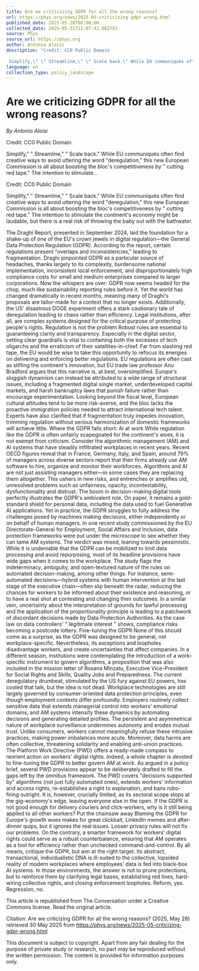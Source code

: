 ```yaml
---
title: Are we criticizing GDPR for all the wrong reasons?
url: https://phys.org/news/2025-05-criticizing-gdpr-wrong.html
published_date: 2025-05-28T00:00:00
collected_date: 2025-05-31T11:07:42.062781
source: Phys
source_url: https://phys.org
author: Antonio Aloisi
description: "Credit: CC0 Public Domain
 
 Simplify,\" \" Streamline,\" \" Scale back.\" While EU communiqués often find creative ways to avoid uttering the word \"deregulation,\" this new European Commission is all about boosting the bloc's competitiveness by \" cutting red tape.\" The intention to stimulate..."
language: en
collection_type: policy_landscape
---
```


# Are we criticizing GDPR for all the wrong reasons?

*By Antonio Aloisi*

Credit: CC0 Public Domain
 
 Simplify," " Streamline," " Scale back." While EU communiqués often find creative ways to avoid uttering the word "deregulation," this new European Commission is all about boosting the bloc's competitiveness by " cutting red tape." The intention to stimulate...

Credit: CC0 Public Domain
 
 Simplify," " Streamline," " Scale back." While EU communiqués often find creative ways to avoid uttering the word "deregulation," this new European Commission is all about boosting the bloc's competitiveness by " cutting red tape." The intention to stimulate the continent's economy might be laudable, but there is a real risk of throwing the baby out with the bathwater. 
 
 The Draghi Report, presented in September 2024, laid the foundation for a shake-up of one of the EU's crown jewels in digital regulation—the General Data Protection Regulation (GDPR). According to the report, certain regulations present "overlaps and inconsistencies," leading to fragmentation. 
 Draghi pinpointed GDPR as a particular source of headaches, thanks largely to its complexity, burdensome national implementation, inconsistent local enforcement, and disproportionately high compliance costs for small and medium enterprises compared to larger corporations. Now the whispers are over: GDPR now seems headed for the chop, much like sustainability reporting rules before it. 
 Yet the world has changed dramatically in recent months, meaning many of Draghi's proposals are tailor-made for a context that no longer exists. Additionally, the US' disastrous DOGE experiment offers a stark cautionary tale of deregulation leading to chaos rather than efficiency. Legal institutions, after all, are complex systems designed for the critical purpose of protecting people's rights. 
 Regulation is not the problem 
 Robust rules are essential to guaranteeing clarity and transparency. Especially in the digital sector, setting clear guardrails is vital to containing both the excesses of tech oligarchs and the erraticism of their satellites-in-chief. Far from slashing red tape, the EU would be wise to take this opportunity to refocus its energies on delivering and enforcing better regulations. 
 EU regulations are often cast as stifling the continent's innovation, but EU trade law professor Anu Bradford argues that this narrative is, at best, oversimplified. Europe's sluggish dynamism can instead be attributed to a wide range of structural issues, including a fragmented digital single market, underdeveloped capital markets, and harsh bankruptcy laws that punish failure rather than encourage experimentation. 
 Looking beyond the fiscal level, European cultural attitudes tend to be more risk-averse, and the bloc lacks the proactive immigration policies needed to attract international tech talent. 
 Experts have also clarified that if fragmentation truly impedes innovation, trimming regulation without serious harmonization of domestic frameworks will achieve little. 
 Where the GDPR falls short: AI at work 
 While regulation like the GDPR is often unfairly scapegoated for the continent's woes, it is not exempt from criticism. 
 Consider the algorithmic management (AM) and AI systems that have steadily infiltrated workplaces in recent years. Recent OECD figures reveal that in France, Germany, Italy, and Spain, around 79% of managers across diverse sectors report that their firms already use AM software to hire, organize and monitor their workforces. 
 Algorithms and AI are not just assisting managers either—in some cases they are replacing them altogether. This ushers in new risks, and entrenches or amplifies old, unresolved problems such as unfairness, opacity, incontestability, dysfunctionality and distrust. 
 The boom in decision-making digital tools perfectly illustrates the GDPR's ambivalent role. On paper, it remains a gold-standard shield for personal data, including the data used to fuel Generative AI applications. Yet in practice, the GDPR struggles to fully address the challenges posed by machines making decisions, either independently or on behalf of human managers. 
 In one recent study commissioned by the EU Directorate-General for Employment, Social Affairs and Inclusion, data protection frameworks were put under the microscope to see whether they can tame AM systems. The verdict was mixed, leaning towards pessimistic. While it is undeniable that the GDPR can be mobilized to limit data processing and avoid repurposing, most of its headline provisions have wide gaps when it comes to the workplace. 
 The study flags the indeterminacy, ambiguity, and open-textured nature of the rules on automated decision-making, among other things. For instance, semi-automated decisions—hybrid systems with human intervention at the last stage of the executive chain—often slip beneath the radar, reducing the chances for workers to be informed about their existence and reasoning, or to have a real shot at contesting and changing their outcomes. 
 In a similar vein, uncertainty about the interpretation of grounds for lawful processing and the application of the proportionality principle is leading to a patchwork of discordant decisions made by Data Protection Authorities. As the case law on data controllers' " legitimate interest " shows, compliance risks becoming a postcode lottery. 
 Fine-tuning the GDPR 
 None of this should come as a surprise, as the GDPR was designed to be general, not workplace-specific. Nevertheless, its exceptions and loopholes disadvantage workers, and create uncertainties that affect companies. 
 In a different season, institutions were contemplating the introduction of a work-specific instrument to govern algorithms, a proposition that was also included in the mission letter of Roxana Mînzatu, Executive Vice-President for Social Rights and Skills, Quality Jobs and Preparedness. The current deregulatory drumbeat, stimulated by the US fury against EU powers, has cooled that talk, but the idea is not dead. 
 Workplace technologies are still largely governed by consumer-oriented data protection principles, even though employment contexts differ profoundly. Employers routinely collect sensitive data that extends managerial control into workers' emotional domains, and AM systems intensify these dynamics by automating decisions and generating detailed profiles. 
 The persistent and asymmetrical nature of workplace surveillance undermines autonomy and erodes mutual trust. Unlike consumers, workers cannot meaningfully refuse these intrusive practices, making power imbalances more acute. Moreover, data harms are often collective, threatening solidarity and enabling anti-union practices. 
 The Platform Work Directive (PWD) offers a ready-made compass to reorient action on workers' digital rights. Indeed, a whole chapter is devoted to fine-tuning the GDPR to better govern AM at work. As argued in a policy brief, several PWD provisions appear to be deliberately drafted to fill the gaps left by the omnibus framework. 
 The PWD covers "decisions supported by" algorithms (not just fully automated ones), extends workers' information and access rights, re-establishes a right to explanation, and bans robo-firing outright. 
 It is, however, crucially limited, as its sectoral scope stops at the gig-economy's edge, leaving everyone else in the open. If the GDPR is not good enough for delivery couriers and click-workers, why is it still being applied to all other workers? 
 Put the chainsaw away 
 Blaming the GDPR for Europe's growth woes makes for great clickbait, LinkedIn memes and after-dinner quips, but it ignores the real issues. Looser privacy rules will not fix our problems. On the contrary, a smarter framework for workers' digital rights could serve as a robust counterbalance, ensuring that AM operates as a tool for efficiency rather than unchecked command-and-control. 
 By all means, critique the GDPR, but aim at the right target. Its abstract, transactional, individualistic DNA is ill-suited to the collective, lopsided reality of modern workplaces where employees' data is fed into black-box AI systems. 
 In those environments, the answer is not to prune protections, but to reinforce them by clarifying legal bases, establishing red lines, hard-wiring collective rights, and closing enforcement loopholes. Reform, yes. Regression, no.

This article is republished from The Conversation under a Creative Commons license. Read the original article.

Citation:
 Are we criticizing GDPR for all the wrong reasons? (2025, May 28)
 retrieved 30 May 2025
 from https://phys.org/news/2025-05-criticizing-gdpr-wrong.html

This document is subject to copyright. Apart from any fair dealing for the purpose of private study or research, no
 part may be reproduced without the written permission. The content is provided for information purposes only.